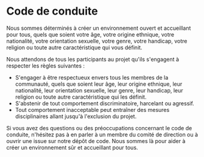 # Code de conduite

Nous sommes déterminés à créer un environnement ouvert et accueillant pour tous, quels que soient votre âge, votre origine ethnique, votre nationalité, votre orientation sexuelle, votre genre, votre handicap, votre religion ou toute autre caractéristique qui vous définit.

Nous attendons de tous les participants au projet qu'ils s'engagent à respecter les règles suivantes :

* S'engager à être respectueux envers tous les membres de la communauté, quels que soient leur âge, leur origine ethnique, leur nationalité, leur orientation sexuelle, leur genre, leur handicap, leur religion ou toute autre caractéristique qui les définit.
* S'abstenir de tout comportement discriminatoire, harcelant ou agressif.
* Tout comportement inacceptable peut entraîner des mesures disciplinaires allant jusqu'à l'exclusion du projet.

Si vous avez des questions ou des préoccupations concernant le code de conduite, n'hésitez pas à en parler à un membre du comité de direction ou à ouvrir une issue sur notre dépôt de code. Nous sommes là pour aider à créer un environnement sûr et accueillant pour tous.
